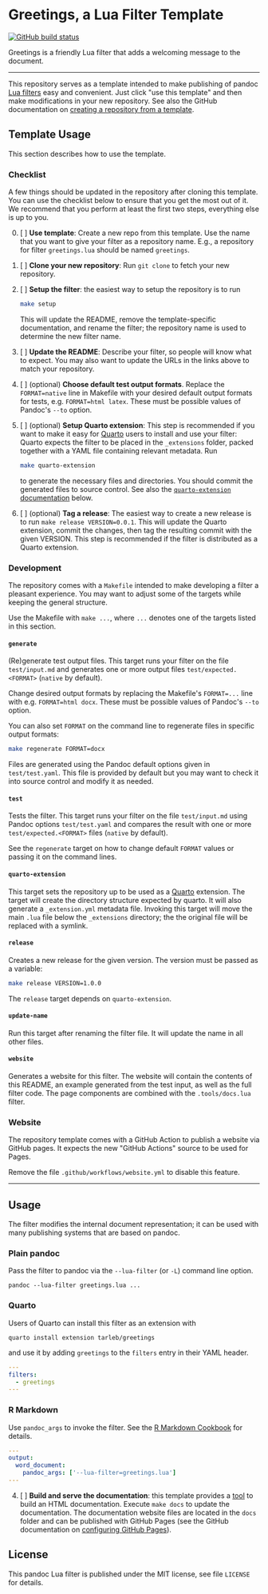 Greetings, a Lua Filter Template
==================================================================

[![GitHub build status][CI badge]][CI workflow]

Greetings is a friendly Lua filter that adds a welcoming message
to the document.

[CI badge]: https://img.shields.io/github/actions/workflow/status/tarleb/lua-filter-template/ci.yaml?branch=main
[CI workflow]: https://github.com/tarleb/lua-filter-template/actions/workflows/ci.yaml

* * * * * * * * * * * * * * * * * * * * * * * * * * * * * * * * *

This repository serves as a template intended to make publishing
of pandoc [Lua filters][] easy and convenient. Just click "use
this template" and then make modifications in your new repository.
See also the GitHub documentation on [creating a repository from a
template][from template].

[Lua filters]: https://pandoc.org/lua-filters.html
[from template]: https://docs.github.com/en/repositories/creating-and-managing-repositories/creating-a-repository-from-a-template

Template Usage
------------------------------------------------------------------

This section describes how to use the template.

### Checklist

A few things should be updated in the repository after cloning
this template. You can use the checklist below to ensure that you
get the most out of it. We recommend that you perform at least the
first two steps, everything else is up to you.

0. [ ] **Use template**: Create a new repo from
   this template. Use the name that you want to give your filter
   as a repository name. E.g., a repository for filter
   `greetings.lua` should be named `greetings`.
1. [ ] **Clone your new repository**: Run `git clone` to fetch
   your new repository.
2. [ ] **Setup the filter**: the easiest way to setup the
   repository is to run

   ``` bash
   make setup
   ```

   This will update the README, remove the template-specific
   documentation, and rename the filter; the repository name is
   used to determine the new filter name.

3. [ ] **Update the README**: Describe your filter, so people
   will know what to expect. You may also want to update the URLs
   in the links above to match your repository.

4. [ ] (optional) **Choose default test output formats**. Replace
   the `FORMAT=native` line in Makefile with your desired default
   output formats for tests, e.g. `FORMAT=html latex`. These must
   be possible values of Pandoc's `--to` option.

4. [ ] (optional) **Setup Quarto extension**: This step is
   recommended if you want to make it easy for [Quarto][] users to
   install and use your filter: Quarto expects the filter to be
   placed in the `_extensions` folder, packed together with a YAML
   file containing relevant metadata. Run

   ``` bash
   make quarto-extension
   ```

   to generate the necessary files and directories. You should
   commit the generated files to source control. See also the
   [`quarto-extension` documentation](quarto-extension) below.

5. [ ] (optional) **Tag a release**: The easiest way to create a
   new release is to run `make release VERSION=0.0.1`. This will
   update the Quarto extension, commit the changes, then tag the
   resulting commit with the given VERSION. This step is
   recommended if the filter is distributed as a Quarto extension.

### Development

The repository comes with a `Makefile` intended to make developing
a filter a pleasant experience. You may want to adjust some of the
targets while keeping the general structure.

Use the Makefile with `make ...`, where `...` denotes one of the
targets listed in this section.

#### `generate`

(Re)generate test output files. This target runs your filter on the
file `test/input.md` and generates one or more output files
`test/expected.<FORMAT>` (`native` by default).

Change desired output formats by replacing the Makefile's `FORMAT=...`
line with e.g. `FORMAT=html docx`. These must be possible values of
Pandoc's `--to` option.

You can also set `FORMAT` on the command line to regenerate files in
specific output formats:

```bash
make regenerate FORMAT=docx
```

Files are generated using the Pandoc default options given in
`test/test.yaml`. This file is provided by default but you may want
to check it into source control and modify it as needed.

#### `test`

Tests the filter. This target runs your filter on the file
`test/input.md` using Pandoc options `test/test.yaml` and compares
the result with one or more `test/expected.<FORMAT>` files
(`native` by default).

See the `regenerate` target on how to change default `FORMAT` values
or passing it on the command lines.

#### `quarto-extension`

This target sets the repository up to be used as a [Quarto][]
extension. The target will create the directory structure expected
by quarto. It will also generate a `_extension.yml` metadata file.
Invoking this target will move the main `.lua` file below the
`_extensions` directory; the the original file will be replaced
with a symlink.

[Quarto]: https://quarto.org

#### `release`

Creates a new release for the given version. The version must be
passed as a variable:

``` bash
make release VERSION=1.0.0
```

The `release` target depends on `quarto-extension`.

#### `update-name`

Run this target after renaming the filter file. It will update the
name in all other files.

#### `website`

Generates a website for this filter. The website will contain the
contents of this README, an example generated from the test input,
as well as the full filter code. The page components are combined
with the `.tools/docs.lua` filter.

### Website

The repository template comes with a GitHub Action to publish a
website via GitHub pages. It expects the new "GitHub Actions"
source to be used for Pages.

Remove the file `.github/workflows/website.yml` to disable this
feature.

* * * * * * * * * * * * * * * * * * * * * * * * * * * * * * * * *

Usage
------------------------------------------------------------------

The filter modifies the internal document representation; it can
be used with many publishing systems that are based on pandoc.

### Plain pandoc

Pass the filter to pandoc via the `--lua-filter` (or `-L`) command
line option.

    pandoc --lua-filter greetings.lua ...

### Quarto

Users of Quarto can install this filter as an extension with

    quarto install extension tarleb/greetings

and use it by adding `greetings` to the `filters` entry
in their YAML header.

``` yaml
---
filters:
  - greetings
---
```

### R Markdown

Use `pandoc_args` to invoke the filter. See the [R Markdown
Cookbook](https://bookdown.org/yihui/rmarkdown-cookbook/lua-filters.html)
for details.

``` yaml
---
output:
  word_document:
    pandoc_args: ['--lua-filter=greetings.lua']
---
```

4. [ ] **Build and serve the documentation**: this template provides
   a [tool][doc generator] to build an HTML documentation. Execute
   `make docs` to update the documentation. The documentation website
   files are located in the `docs` folder and can be published with
   GitHub Pages (see the GitHub documentation on
   [configuring GitHub Pages][GitHub Pages]).

[doc generator]: ./.tools/docs.lua
[GitHub Pages]: https://docs.github.com/en/pages/getting-started-with-github-pages/configuring-a-publishing-source-for-your-github-pages-site

License
------------------------------------------------------------------

This pandoc Lua filter is published under the MIT license, see
file `LICENSE` for details.
